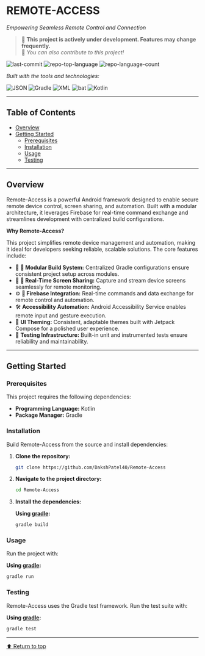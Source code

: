 # REMOTE-ACCESS

*Empowering Seamless Remote Control and Connection*

> 🚧 **This project is actively under development. Features may change frequently.**  
> 🤝 *You can also contribute to this project!*


![last-commit](https://img.shields.io/github/last-commit/DakshPatel40/Remote-Access?style=flat&logo=git&logoColor=white&color=0080ff)
![repo-top-language](https://img.shields.io/github/languages/top/DakshPatel40/Remote-Access?style=flat&color=0080ff)
![repo-language-count](https://img.shields.io/github/languages/count/DakshPatel40/Remote-Access?style=flat&color=0080ff)

*Built with the tools and technologies:*

![JSON](https://img.shields.io/badge/JSON-000000.svg?style=flat&logo=JSON&logoColor=white)
![Gradle](https://img.shields.io/badge/Gradle-02303A.svg?style=flat&logo=Gradle&logoColor=white)
![XML](https://img.shields.io/badge/XML-005FAD.svg?style=flat&logo=XML&logoColor=white)
![bat](https://img.shields.io/badge/bat-31369E.svg?style=flat&logo=bat&logoColor=white)
![Kotlin](https://img.shields.io/badge/Kotlin-7F52FF.svg?style=flat&logo=Kotlin&logoColor=white)

---

## Table of Contents

- [Overview](#overview)
- [Getting Started](#getting-started)
  - [Prerequisites](#prerequisites)
  - [Installation](#installation)
  - [Usage](#usage)
  - [Testing](#testing)

---

## Overview

Remote-Access is a powerful Android framework designed to enable secure remote device control, screen sharing, and automation. Built with a modular architecture, it leverages Firebase for real-time command exchange and streamlines development with centralized build configurations.

**Why Remote-Access?**

This project simplifies remote device management and automation, making it ideal for developers seeking reliable, scalable solutions. The core features include:

- 🧩 **🔧 Modular Build System:** Centralized Gradle configurations ensure consistent project setup across modules.
- 🚀 **📱 Real-Time Screen Sharing:** Capture and stream device screens seamlessly for remote monitoring.
- ⚙️ **🔗 Firebase Integration:** Real-time commands and data exchange for remote control and automation.
- 🛠️ **Accessibility Automation:** Android Accessibility Service enables remote input and gesture execution.
- 🎨 **UI Theming:** Consistent, adaptable themes built with Jetpack Compose for a polished user experience.
- 🧪 **Testing Infrastructure:** Built-in unit and instrumented tests ensure reliability and maintainability.

---

## Getting Started

### Prerequisites

This project requires the following dependencies:

- **Programming Language:** Kotlin
- **Package Manager:** Gradle

### Installation

Build Remote-Access from the source and install dependencies:

1. **Clone the repository:**
   ```sh
   git clone https://github.com/DakshPatel40/Remote-Access
   ```

2. **Navigate to the project directory:**
   ```sh
   cd Remote-Access
   ```

3. **Install the dependencies:**

   **Using [gradle](https://gradle.org/):**
   ```sh
   gradle build
   ```

### Usage

Run the project with:

**Using [gradle](https://gradle.org/):**
```sh
gradle run
```

### Testing

Remote-Access uses the Gradle test framework. Run the test suite with:

**Using [gradle](https://gradle.org/):**
```sh
gradle test
```

---

[⬆ Return to top](#remote-access)
